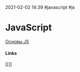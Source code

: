 2021-02-02 14:39
#javascript #js
# JavaScript
[Основы JS](https://developer.mozilla.org/ru/docs/%D0%A1%D0%BB%D0%BE%D0%B2%D0%B0%D1%80%D1%8C/JavaScript)


#### Links
[[]]